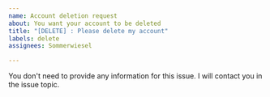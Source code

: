 ```yaml
---
name: Account deletion request
about: You want your account to be deleted
title: "[DELETE] : Please delete my account"
labels: delete
assignees: Sommerwiesel

---
```


You don't need to provide any information for this issue. I will contact you in the issue topic.
